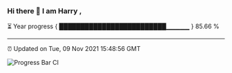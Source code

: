 ### Hi there 👋 I am Harry , 

⏳ Year progress { █████████████████████████▁▁▁▁▁ } 85.66 %

---

⏰ Updated on Tue, 09 Nov 2021 15:48:56 GMT

![Progress Bar CI](https://github.com/duykhang68/duykhang68/workflows/Progress%20Bar%20CI/badge.svg)
